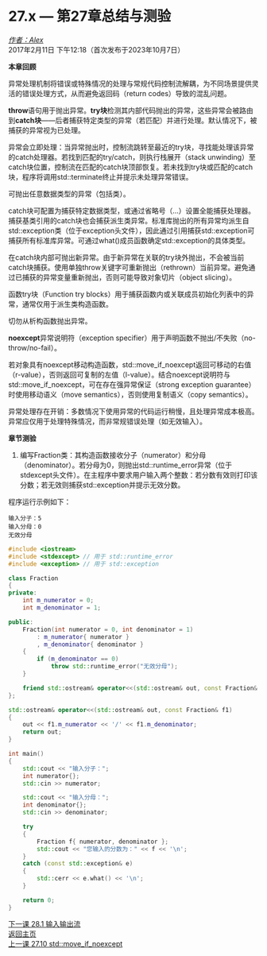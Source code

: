 27.x — 第27章总结与测验  
===================================  

[*作者：Alex*](https://www.learncpp.com/author/Alex/ "查看 Alex 的所有文章")  
2017年2月11日 下午12:18（首次发布于2023年10月7日）  

**本章回顾**  

异常处理机制将错误或特殊情况的处理与常规代码控制流解耦，为不同场景提供灵活的错误处理方式，从而避免返回码（return codes）导致的混乱问题。  

**throw**语句用于抛出异常。**try块**检测其内部代码抛出的异常，这些异常会被路由到**catch块**——后者捕获特定类型的异常（若匹配）并进行处理。默认情况下，被捕获的异常视为已处理。  

异常会立即处理：当异常抛出时，控制流跳转至最近的try块，寻找能处理该异常的catch处理器。若找到匹配的try/catch，则执行栈展开（stack unwinding）至catch块位置，控制流在匹配的catch块顶部恢复。若未找到try块或匹配的catch块，程序将调用std::terminate终止并提示未处理异常错误。  

可抛出任意数据类型的异常（包括类）。  

catch块可配置为捕获特定数据类型，或通过省略号（…）设置全能捕获处理器。捕获基类引用的catch块也会捕获派生类异常。标准库抛出的所有异常均派生自std::exception类（位于exception头文件），因此通过引用捕获std::exception可捕获所有标准库异常。可通过what()成员函数确定std::exception的具体类型。  

在catch块内部可抛出新异常。由于新异常在关联的try块外抛出，不会被当前catch块捕获。使用单独throw关键字可重新抛出（rethrown）当前异常。避免通过已捕获的异常变量重新抛出，否则可能导致对象切片（object slicing）。  

函数try块（Function try blocks）用于捕获函数内或关联成员初始化列表中的异常，通常仅用于派生类构造函数。  

切勿从析构函数抛出异常。  

**noexcept**异常说明符（exception specifier）用于声明函数不抛出/不失败（no-throw/no-fail）。  

若对象具有noexcept移动构造函数，std::move_if_noexcept返回可移动的右值（r-value），否则返回可复制的左值（l-value）。结合noexcept说明符与std::move_if_noexcept，可在存在强异常保证（strong exception guarantee）时使用移动语义（move semantics），否则使用复制语义（copy semantics）。  

异常处理存在开销：多数情况下使用异常的代码运行稍慢，且处理异常成本极高。异常应仅用于处理特殊情况，而非常规错误处理（如无效输入）。  

**章节测验**  

1. 编写Fraction类：其构造函数接收分子（numerator）和分母（denominator）。若分母为0，则抛出std::runtime_error异常（位于stdexcept头文件）。在主程序中要求用户输入两个整数：若分数有效则打印该分数；若无效则捕获std::exception并提示无效分数。  

程序运行示例如下：  

```
输入分子：5  
输入分母：0  
无效分母
```  

  

```cpp
#include <iostream>
#include <stdexcept> // 用于 std::runtime_error
#include <exception> // 用于 std::exception

class Fraction
{
private:
    int m_numerator = 0;
    int m_denominator = 1;

public:
    Fraction(int numerator = 0, int denominator = 1)
        : m_numerator{ numerator }
        , m_denominator{ denominator }
    {
        if (m_denominator == 0)
            throw std::runtime_error("无效分母");
    }

    friend std::ostream& operator<<(std::ostream& out, const Fraction& f1);
};

std::ostream& operator<<(std::ostream& out, const Fraction& f1)
{
    out << f1.m_numerator << '/' << f1.m_denominator;
    return out;
}

int main()
{
    std::cout << "输入分子：";
    int numerator{};
    std::cin >> numerator;

    std::cout << "输入分母：";
    int denominator{};
    std::cin >> denominator;

    try
    {
        Fraction f{ numerator, denominator };
        std::cout << "您输入的分数为：" << f << '\n';
    }
    catch (const std::exception& e)
    {
        std::cerr << e.what() << '\n';
    }

    return 0;
}
```  

[下一课 28.1 输入输出流](Chapter-28/lesson28.1-input-and-output-io-streams.md)  
[返回主页](/)  
[上一课 27.10 std::move_if_noexcept](Chapter-27/lesson27.10-stdmove_if_noexcept.md)